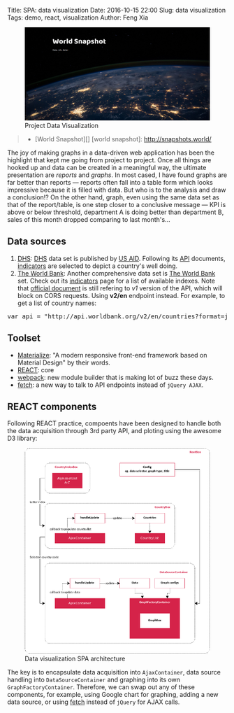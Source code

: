 Title: SPA: data visualization
Date: 2016-10-15 22:00
Slug: data visualization
Tags: demo, react, visualization
Author: Feng Xia

<figure class="row">
    <img class="center-block img-responsive" src="/images/country_1.png"/>
    <figcaption>Project Data Visualization</figcaption>
</figure>

> * [World Snapshot][]
[world snapshot]: http://snapshots.world/

The joy of making graphs in a data-driven web application has been
the highlight that kept me going from project to project. Once all things
are hooked up and data can be created in a meaningful way,
the ultimate presentation are _reports_ and _graphs_. In most cased,
I have found graphs are far better than reports &mdash; reports
often fall into a table form which looks impressive because it
is filled with data. But who is to the analysis and draw a conclusion!?
On the other hand, graph, even using the same data set as that of the
report/table, is one step closer to a conclusive message &mdash;
KPI is above or below threshold, department
A is doing better than department B, sales of this month dropped comparing
to last month's...

## Data sources

1. [DHS][]: [DHS][] data set is published by [US AID][]. Following its [API][]
   documents, [indicators][] are selected to depict a country's well doing.
2. [The World Bank]:  Another comprehensive data set is [The World Bank][] set.
   Check out its [indicators][1] page for a list of available indexes. Note that
   [official document][2] is still refering to _v1_ version of the API, which
   will block on CORS requests. Using **v2/en** endpoint instead. For example,
   to get a list of country names:

<pre class="brush:javascript">
var api = "http://api.worldbank.org/v2/en/countries?format=json&per_page=1000";
</pre>

[data usa]: https://datausa.io/
[dhs]: http://dhsprogram.com/data/
[us aid]: https://www.usaid.gov/
[api]: http://api.dhsprogram.com/#/index.html
[indicators]: http://api.dhsprogram.com/#/api-indicators.cfm
[the world bank]: https://datahelpdesk.worldbank.org/knowledgebase/articles/898599-api-indicator-queries
[1]: http://data.worldbank.org/indicator
[2]: https://datahelpdesk.worldbank.org/knowledgebase/topics/125589

## Toolset

* [Materialize][]: "A modern responsive front-end framework based on Material Design" by their words.
* [REACT][]: core
* [webpack][]: new module builder that is making lot of buzz these days.
* [fetch][]: a new way to talk to API endpoints instead of `jQuery AJAX`.

[materialize]: http://materializecss.com/
[react]: https://facebook.github.io/react/
[webpack]: https://webpack.github.io/
[fetch]: https://github.com/github/fetch

## REACT components

Following REACT practice, compoents have been designed to handle both the
data acquisition through 3rd party API, and ploting using the awesome D3 library:

<figure class="row">
    <img class="center-block img-responsive" src="/images/country health.png"/>
    <figcaption>Data visualization SPA architecture</figcaption>
</figure>

The key is to encapsulate
data acquisition into `AjaxContainer`, data source handling into
`DataSourceContainer` and graphing into its own `GraphFactoryContainer`.
Therefore, we can swap out any of these components, for example, using
Google chart for graphing, adding a new data source, or
using [fetch][] instead of `jQuery` for AJAX calls.
